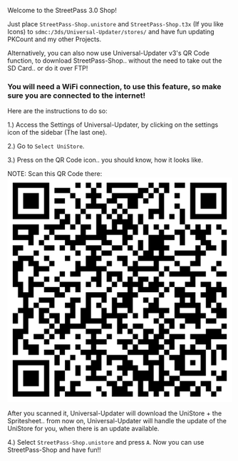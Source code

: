 Welcome to the StreetPass 3.0 Shop!

Just place `StreetPass-Shop.unistore` and `StreetPass-Shop.t3x` (If you like Icons) to `sdmc:/3ds/Universal-Updater/stores/` and have fun updating PKCount and my other Projects.

Alternatively, you can also now use Universal-Updater v3's QR Code function, to download StreetPass-Shop.. without the need to take out the SD Card.. or do it over FTP!

### You will need a WiFi connection, to use this feature, so make sure you are connected to the internet!

Here are the instructions to do so:

1.) Access the Settings of Universal-Updater, by clicking on the settings icon of the sidebar (The last one).

2.) Go to `Select UniStore`.

3.) Press on the QR Code icon.. you should know, how it looks like.

NOTE: Scan this QR Code there: ![](Store.png)

After you scanned it, Universal-Updater will download the UniStore + the Spritesheet.. from now on, Universal-Updater will handle the update of the UniStore for you, when there is an update available.

4.) Select `StreetPass-Shop.unistore` and press `A`. Now you can use StreetPass-Shop and have fun!!
